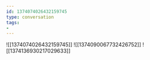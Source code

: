```yaml
---
id: 1374074026432159745
type: conversation
tags:
- 
---
```

![[1374074026432159745]]
![[1374090067732426752]]
![[1374136930217029633]]

